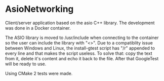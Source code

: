 # AsioNetworking

Client/server application based on the asio C++ library. The development was done in a Docker container.

The ASIO library is moved to /usr/include when connecting to the container so the user can include the library with "<>".
Due to a compatiblity issue between Windows and Linux, the install-gtest script has "/r" appended to every line and that makes the script useless.
  To solve that: copy the text from it, delete it's content and echo it back to the file.
  After that GoogleTest will be ready to use.
 
 Using CMake 2 tests were made.
